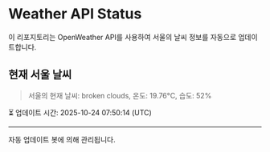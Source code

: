 
# Weather API Status

이 리포지토리는 OpenWeather API를 사용하여 서울의 날씨 정보를 자동으로 업데이트합니다.

## 현재 서울 날씨
> 서울의 현재 날씨: broken clouds, 온도: 19.76°C, 습도: 52%

⏳ 업데이트 시간: 2025-10-24 07:50:14 (UTC)

---
자동 업데이트 봇에 의해 관리됩니다.
